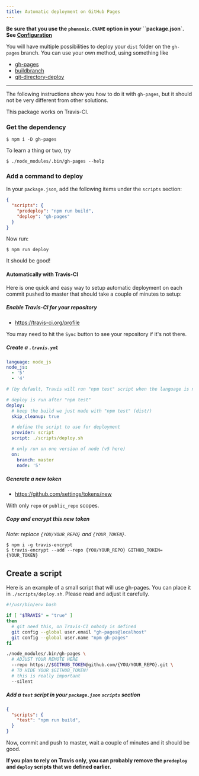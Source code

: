 ```yaml
---
title: Automatic deployment on GitHub Pages
---
```


**Be sure that you use the ``phenomic.CNAME`` option in your
``package.json`. See [Configuration](./configuration/)**

You will have multiple possibilities to deploy your `dist` folder on the
`gh-pages` branch.
You can use your own method, using something like
- [gh-pages](https://www.npmjs.com/package/gh-pages)
- [buildbranch](https://www.npmjs.com/package/buildbranch)
- [git-directory-deploy](https://github.com/X1011/git-directory-deploy)

---

The following instructions show you how to do it with `gh-pages`,
but it should not be very different from other solutions.

This package works on Travis-CI.

### Get the dependency

```console
$ npm i -D gh-pages
```

To learn a thing or two, try

```console
$ ./node_modules/.bin/gh-pages --help
```

### Add a command to deploy

In your `package.json`, add the following items under the `scripts` section:

```json
{
  "scripts": {
    "predeploy": "npm run build",
    "deploy": "gh-pages"
  }
}
```

Now run:

```console
$ npm run deploy
```

It should be good!

#### Automatically with Travis-CI

Here is one quick and easy way to setup automatic deployment on each commit
pushed to master that should take a couple of minutes to setup:

##### Enable Travis-CI for your repository

- https://travis-ci.org/profile

You may need to hit the `Sync` button to see your repository if it's not there.

##### Create a `.travis.yml`

```yml
language: node_js
node_js:
  - '5'
  - '4'

# (by default, Travis will run "npm test" script when the language is node_js)

# deploy is run after "npm test"
deploy:
  # keep the build we just made with "npm test" (dist/)
  skip_cleanup: true

  # define the script to use for deployment
  provider: script
  script: ./scripts/deploy.sh

  # only run on one version of node (v5 here)
  on:
    branch: master
    node: '5'
```

##### Generate a new token

- https://github.com/settings/tokens/new

With only `repo` or `public_repo` scopes.

##### Copy and encrypt this new token

*Note: replace `{YOU/YOUR_REPO}` and `{YOUR_TOKEN}`.*

```console
$ npm i -g travis-encrypt
$ travis-encrypt --add --repo {YOU/YOUR_REPO} GITHUB_TOKEN={YOUR_TOKEN}
```

## Create a script

Here is an example of a small script that will use gh-pages.
You can place it in ``./scripts/deploy.sh``.
Please read and adjust it carefully.

```sh
#!/usr/bin/env bash

if [ "$TRAVIS" = "true" ]
then
  # git need this, on Travis-CI nobody is defined
  git config --global user.email "gh-pages@localhost"
  git config --global user.name "npm gh-pages"
fi

./node_modules/.bin/gh-pages \
  # ADJUST YOUR REMOTE HERE
  --repo https://$GITHUB_TOKEN@github.com/{YOU/YOUR_REPO}.git \
  # TO HIDE YOUR $GITHUB_TOKEN!
  # this is really important
  --silent
```

##### Add a `test` script in your `package.json` `scripts` section

```json
{
  "scripts": {
    "test": "npm run build",
  }
}
```

Now, commit and push to master, wait a couple of minutes and it should be good.

**If you plan to rely on Travis only, you can probably remove the `predeploy` and
`deploy` scripts that we defined earlier.**
